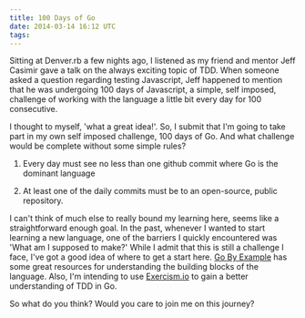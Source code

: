 ```yaml
---
title: 100 Days of Go
date: 2014-03-14 16:12 UTC
tags:
---
```


Sitting at Denver.rb a few nights ago, I listened as my friend and mentor Jeff
Casimir gave a talk on the always exciting topic of TDD. When someone asked
a question regarding testing Javascript, Jeff happened to mention that he was
undergoing 100 days of Javascript, a simple, self imposed, challenge of working
with the language a little bit every day for 100 consecutive.

I thought to myself, 'what a great idea!'. So, I submit that I'm going to take
part in my own self imposed challenge, 100 days of Go. And what challenge would
be complete without some simple rules?

  1) Every day must see no less than one github commit where Go is the dominant
  language

  2) At least one of the daily commits must be to an open-source, public
  repository.

I can't think of much else to really bound my learning here, seems like
a straightforward enough goal. In the past, whenever I wanted to start learning
a new language, one of the barriers I quickly encountered was 'What am
I supposed to make?' While I admit that this is still a challenge I face, I've
got a good idea of where to get a start here. [Go By
Example](http://www.gobyexample.com) has some great resources for understanding
the building blocks of the language. Also, I'm intending to use
[Exercism.io](http://www.exercism.io) to gain a better understanding of TDD in
Go.

So what do you think? Would you care to join me on this journey?

